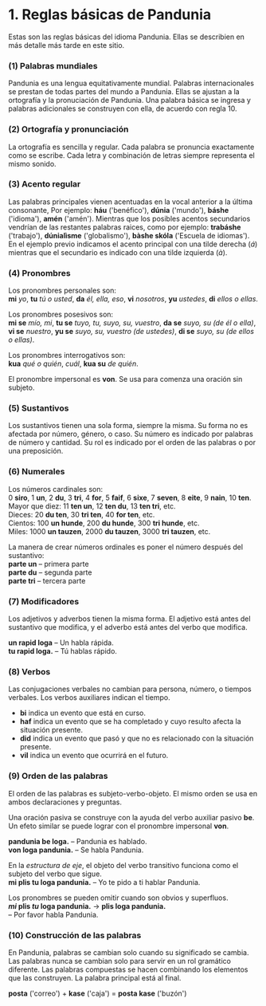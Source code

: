 
# 1. Reglas básicas de Pandunia

Estas son las reglas básicas del idioma Pandunia.
Ellas se describien en más detalle más tarde en este sitio.


### (1) Palabras mundiales

Pandunia es una lengua equitativamente mundial.
Palabras internacionales se prestan de todas partes del mundo a Pandunia.
Ellas se ajustan a la ortografía y la pronuciación de Pandunia.
Una palabra básica se ingresa y palabras adicionales se construyen con ella, de acuerdo con regla 10.


### (2) Ortografía y pronunciación

La ortografía es sencilla y regular.
Cada palabra se pronuncia exactamente como se escribe.
Cada letra y combinación de letras siempre representa el mismo sonido.


### (3) Acento regular

Las palabras principales vienen acentuadas en la vocal anterior a la última consonante,  Por ejemplo:
**háu** ('benéfico'), **dúnia** ('mundo'), **báshe** ('idioma'), **amén** ('amén').
Mientras que los posibles acentos secundarios vendrían de las restantes palabras raices, como por ejemplo:
**trabáshe** ('trabajo'), **dúnialìsme** ('globalismo'), **bàshe skóla** ('Escuela de idiomas').
En el ejemplo previo indicamos el acento principal con una tilde derecha (*á*) mientras que el secundario es indicado con una tilde izquierda (*à*).


### (4) Pronombres

Los pronombres personales son:  
**mi** _yo_, **tu** _tú o usted_, **da** _él, ella, eso_,
**vi** _nosotros_, **yu** _ustedes_, **di** _ellos o ellas_.

Los pronombres posesivos son:  
**mi se** _mío, mi_, **tu se** _tuyo, tu, suyo, su, vuestro_, **da se** _suyo, su (de él o ella)_,
**vi se** _nuestro_, **yu se** _suyo, su, vuestro (de ustedes)_, **di se** _suyo, su (de ellos o ellas)_.

Los pronombres interrogativos son:  
**kua**
_qué o quién_, _cuál_,
**kua su**
_de quién_.

El pronombre impersonal es **von**.
Se usa para comenza una oración sin subjeto.


### (5) Sustantivos

Los sustantivos tienen una sola forma, siempre la misma.
Su forma no es afectada por número, género, o caso.
Su número es indicado por palabras de número y cantidad.
Su rol es indicado por el orden de las palabras o por una preposición.


### (6) Numerales

Los números cardinales son:  
0 **siro**, 1 **un**, 2 **du**, 3 **tri**, 4 **for**, 5 **faif**, 6 **sixe**,
7 **seven**, 8 **eite**, 9 **nain**, 10 **ten**.  
Mayor que diez: 11 **ten un**, 12 **ten du**, 13 **ten tri**, etc.  
Dieces: 20 **du ten**, 30 **tri ten**, 40 **for ten**, etc.  
Cientos: 100 **un hunde**, 200 **du hunde**, 300 **tri hunde**, etc.  
Miles: 1000 **un tauzen**, 2000 **du tauzen**, 3000 **tri tauzen**, etc.

La manera de crear números ordinales es poner el número después del sustantivo:  
**parte un**
– primera parte  
**parte du**
– segunda parte  
**parte tri**
– tercera parte


### (7) Modificadores

Los adjetivos y adverbos tienen la misma forma.
El adjetivo está antes del sustantivo que modifica,
y el adverbo está antes del verbo que modifica.

**un rapid loga**
– Un habla rápida.  
**tu rapid loga.**
– Tú hablas rápido.


### (8) Verbos

Las conjugaciones verbales no cambian para persona, número, o tiempos verbales.
Los verbos auxiliares indican el tiempo.

- **bi**
  indica un evento que está en curso.
- **haf**
  indica un evento que se ha completado y cuyo resulto afecta la situación presente.
- **did**
  indica un evento que pasó y que no es relacionado con la situación presente.
- **vil**
  indica un evento que ocurrirá en el futuro.


### (9) Orden de las palabras

El orden de las palabras es subjeto-verbo-objeto.
El mismo orden se usa en ambos declaraciones y preguntas.

Una oración pasiva se construye con la ayuda del verbo auxiliar pasivo
**be**.
Un efeto similar se puede lograr con el pronombre impersonal
**von**.

**pandunia be loga.**
– Pandunia es hablado.  
**von loga pandunia.**
– Se habla Pandunia.

En la _estructura de eje_, el objeto del verbo transitivo funciona como el subjeto del verbo que sigue.  
**mi plis tu loga pandunia.**
– Yo te pido a ti hablar Pandunia.

Los pronombres se pueden omitir cuando son obvios y superfluos.  
**_mi_ plis _tu_ loga pandunia.**
→ **plis loga pandunia.**  
– Por favor habla Pandunia.


### (10) Construcción de las palabras

En Pandunia, palabras se cambian solo cuando su significado se cambia.
Las palabras nunca se cambian solo para servir en un rol gramático diferente.
Las palabras compuestas se hacen combinando los elementos que las construyen.
La palabra principal está al final.

**posta**
('correo') +
**kase**
('caja') =
**posta kase**
('buzón')

